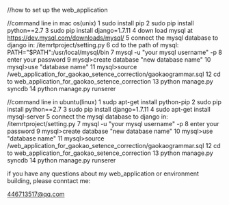 //how to set up the web_application

//command line in mac os(unix)
1  sudo install pip
2  sudo pip install python==2.7
3  sudo pip install django=1.7.11
4  down load mysql at https://dev.mysql.com/downloads/mysql/
5  connect the mysql database to django in: /itemrtproject/setting.py
6  cd to the path of mysql: PATH="$PATH":/usr/local/mysql/bin
7  mysql -u "your mysql username" -p
8  enter your password
9  mysql>create database "new database name"
10 mysql>use "database name"
11 mysql>source /web_application_for_gaokao_setence_correction/gaokaogrammar.sql
12 cd to web_application_for_gaokao_setence_correction
13 python manage.py syncdb
14 python manage.py runserer




//command line in ubuntu(linux)
1  sudp apt-get install python-pip
2  sudo pip install python==2.7
3  sudo pip install django=1.7.11
4  sudo apt-get install mysql-server
5  connect the mysql database to django in: /itemrtproject/setting.py
7  mysql -u "your mysql username" -p
8  enter your password
9  mysql>create database "new database name"
10 mysql>use "database name"
11 mysql>source /web_application_for_gaokao_setence_correction/gaokaogrammar.sql
12 cd to web_application_for_gaokao_setence_correction
13 python manage.py syncdb
14 python manage.py runserer



if you have any questions about my web_application or environment building, please conntact me:

446713517@qq.com
